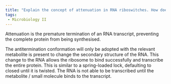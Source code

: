 ```yaml
---
title: "Explain the concept of attenuation in RNA riboswitches. How does the antitermination conformation allow for transcription to occur? "
tags:
 - Microbiology II
---
```

Attenuation is the premature termination of an RNA transcript, preventing the complete protein from being synthesised.  

The antitermination conformation will only be adopted with the relevant metabolite is present to change the secondary structure of the RNA. This change to the RNA allows the ribosome to bind successfully and transcribe the entire protein. This is similar to a spring-loaded lock, defaulting to closed until it is twisted. The RNA is not able to be transcribed until the metabolite / small molecule binds to the transcript.  
